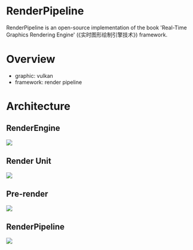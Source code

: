 # RenderPipeline 
RenderPipeline is an open-source implementation of the book 'Real-Time Graphics Rendering Engine' (《实时图形绘制引擎技术》) framework.

# Overview
* graphic: vulkan
* framework: render pipeline


# Architecture

## RenderEngine
<img src=./doc/images/renderengine.jpg  /><br>

## Render Unit
<img src=./doc/images/renderunit.jpg  /><br>

## Pre-render
<img src=./doc/images/prerender.jpg  /><br>

## RenderPipeline
<img src=./doc/images/renderpipeline.jpg  /><br>




